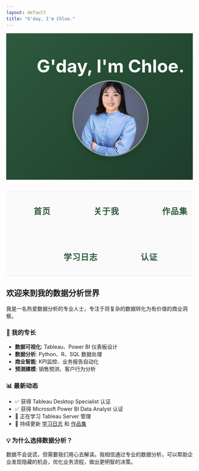 ```yaml
---
layout: default
title: "G'day, I'm Chloe."
---
```


<div class="hero-section" style="background: linear-gradient(135deg, #2d5a3d 0%, #1e3d2b 100%); color: white; padding: 60px 0; text-align: center;">
  <div style="max-width: 1200px; margin: 0 auto; padding: 0 30px;">
    <div style="display: flex; align-items: center; justify-content: center; gap: 10px; flex-wrap: wrap;">
      <div style="flex: 0 0 auto; text-align: right;">
        <h1 style="font-size: 3rem; margin: 0; font-weight: 700; line-height: 1.2;">G'day, I'm Chloe.</h1>
      </div>
      <div style="flex: 0 0 auto; text-align: left;">
        <img src="/assets/images/profile.jpg" alt="Chloe" style="width: 200px; height: 200px; border-radius: 50%; border: 3px solid rgba(255,255,255,0.5); object-fit: cover; object-position: center; image-rendering: -webkit-optimize-contrast; image-rendering: crisp-edges; box-shadow: 0 6px 20px rgba(0,0,0,0.15);">
      </div>
    </div>
  </div>
</div>

<style>
/* 强制覆盖Jekyll默认样式 */
.hero-section {
  width: 100% !important;
  max-width: none !important;
  margin: 0 !important;
  padding: 60px 0 !important;
  background: linear-gradient(135deg, #2d5a3d 0%, #1e3d2b 100%) !important;
  color: white !important;
  text-align: center !important;
}

.hero-section > div {
  max-width: 1200px !important;
  margin: 0 auto !important;
  padding: 0 30px !important;
  width: 100% !important;
}

.hero-section > div > div {
  display: flex !important;
  align-items: center !important;
  justify-content: center !important;
  gap: 10px !important;
  flex-wrap: wrap !important;
  width: 100% !important;
}

/* 笔记本电脑响应式 */
@media (min-width: 769px) {
  .hero-section > div > div {
    flex-direction: row !important;
  }
  .hero-section h1 {
    font-size: 3rem !important;
  }
  .hero-section img {
    width: 200px !important;
    height: 200px !important;
    image-rendering: -webkit-optimize-contrast !important;
    image-rendering: crisp-edges !important;
    object-fit: cover !important;
    object-position: center !important;
  }
}

/* 手机响应式 */
@media (max-width: 768px) {
  .hero-section {
    padding: 50px 20px !important;
  }
  .hero-section > div > div {
    flex-direction: column !important;
    gap: 5px !important;
    text-align: center !important;
  }
  .hero-section h1 {
    font-size: 2.5rem !important;
  }
  .hero-section p {
    font-size: 1rem !important;
  }
  .hero-section img {
    width: 160px !important;
    height: 160px !important;
    image-rendering: -webkit-optimize-contrast !important;
    image-rendering: crisp-edges !important;
    object-fit: cover !important;
    object-position: center !important;
  }
}
</style>

<div class="nav-section" style="text-align: center; margin: 30px 0; padding: 20px 0; border-top: 1px solid #e8e8e8; border-bottom: 1px solid #e8e8e8; background: #fafafa;">
  <div style="max-width: 1200px; margin: 0 auto; padding: 0 30px;">
    <div style="display: flex; justify-content: center; align-items: center; gap: 70px; flex-wrap: wrap;">
      <a href="/" style="color: #2d5a3d; text-decoration: none; font-weight: 600; font-size: 24px; padding: 18px 30px; border-radius: 12px; transition: all 0.3s ease; letter-spacing: 1px;">首页</a>
      <a href="/about/" style="color: #2d5a3d; text-decoration: none; font-weight: 600; font-size: 24px; padding: 18px 30px; border-radius: 12px; transition: all 0.3s ease; letter-spacing: 1px;">关于我</a>
      <a href="/portfolio/" style="color: #2d5a3d; text-decoration: none; font-weight: 600; font-size: 24px; padding: 18px 30px; border-radius: 12px; transition: all 0.3s ease; letter-spacing: 1px;">作品集</a>
      <a href="/blog/" style="color: #2d5a3d; text-decoration: none; font-weight: 600; font-size: 24px; padding: 18px 30px; border-radius: 12px; transition: all 0.3s ease; letter-spacing: 1px;">学习日志</a>
      <a href="/certifications/" style="color: #2d5a3d; text-decoration: none; font-weight: 600; font-size: 24px; padding: 18px 30px; border-radius: 12px; transition: all 0.3s ease; letter-spacing: 1px;">认证</a>
    </div>
  </div>
</div>

<style>
/* 导航栏样式 */
.nav-section {
  width: 100% !important;
  max-width: none !important;
  margin: 30px 0 !important;
  padding: 20px 0 !important;
  text-align: center !important;
  border-top: 1px solid #e8e8e8 !important;
  border-bottom: 1px solid #e8e8e8 !important;
  background: #fafafa !important;
}

.nav-section > div {
  max-width: 1200px !important;
  margin: 0 auto !important;
  padding: 0 30px !important;
  width: 100% !important;
}

.nav-section > div > div {
  display: flex !important;
  justify-content: center !important;
  align-items: center !important;
  gap: 70px !important;
  flex-wrap: wrap !important;
  width: 100% !important;
}

.nav-section a {
  color: #2d5a3d !important;
  text-decoration: none !important;
  font-weight: 600 !important;
  font-size: 24px !important;
  padding: 18px 30px !important;
  border-radius: 12px !important;
  transition: all 0.3s ease !important;
  letter-spacing: 1px !important;
}

/* 手机导航响应式 */
@media (max-width: 768px) {
  .nav-section > div > div {
    gap: 40px !important;
    flex-wrap: wrap !important;
  }
  .nav-section a {
    font-size: 20px !important;
    padding: 15px 25px !important;
    font-weight: 600 !important;
  }
}

/* 平板导航响应式 */
@media (min-width: 769px) and (max-width: 1024px) {
  .nav-section > div > div {
    gap: 60px !important;
  }
  .nav-section a {
    font-size: 22px !important;
    padding: 16px 28px !important;
  }
}
</style>

## 欢迎来到我的数据分析世界

我是一名热爱数据分析的专业人士，专注于将复杂的数据转化为有价值的商业洞察。

### 🎯 我的专长
- **数据可视化**: Tableau、Power BI 仪表板设计
- **数据分析**: Python、R、SQL 数据处理
- **商业智能**: KPI监控、业务报告自动化
- **预测建模**: 销售预测、客户行为分析

### 📊 最新动态
- ✅ 获得 Tableau Desktop Specialist 认证
- ✅ 获得 Microsoft Power BI Data Analyst 认证
- 📝 正在学习 Tableau Server 管理
- 🔄 持续更新 [学习日志](/blog/) 和 [作品集](/portfolio/)

### 💡 为什么选择数据分析？
数据不会说谎，但需要我们用心去解读。我相信通过专业的数据分析，可以帮助企业发现隐藏的机会，优化业务流程，做出更明智的决策。
